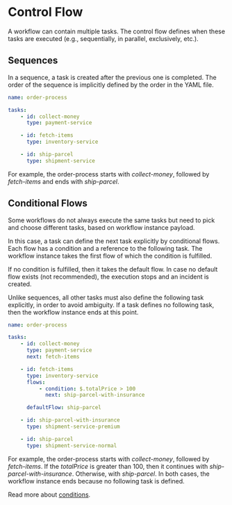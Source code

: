 # Control Flow

A workflow can contain multiple tasks.
The control flow defines when these tasks are executed (e.g., sequentially, in parallel, exclusively, etc.).

## Sequences

In a sequence, a task is created after the previous one is completed.
The order of the sequence is implicitly defined by the order in the YAML file.

```yaml
name: order-process

tasks:
    - id: collect-money
      type: payment-service

    - id: fetch-items
      type: inventory-service

    - id: ship-parcel
      type: shipment-service
```

For example, the order-process starts with _collect-money_, followed by _fetch-items_ and ends with _ship-parcel_.

## Conditional Flows

Some workflows do not always execute the same tasks but need to pick and choose different tasks, based on workflow instance payload.

In this case, a task can define the next task explicitly by conditional flows.
Each flow has a condition and a reference to the following task.
The workflow instance takes the first flow of which the condition is fulfilled.

If no condition is fulfilled, then it takes the default flow.
In case no default flow exists (not recommended), the execution stops and an incident is created.

Unlike sequences, all other tasks must also define the following task explicitly, in order to avoid ambiguity.
If a task defines no following task, then the workflow instance ends at this point.

```yaml
name: order-process

tasks:
    - id: collect-money
      type: payment-service
      next: fetch-items

    - id: fetch-items
      type: inventory-service
      flows:
          - condition: $.totalPrice > 100
            next: ship-parcel-with-insurance

      defaultFlow: ship-parcel      

    - id: ship-parcel-with-insurance
      type: shipment-service-premium

    - id: ship-parcel
      type: shipment-service-normal
```

For example, the order-process starts with _collect-money_, followed by _fetch-items_.
If the _totalPrice_ is greater than 100, then it continues with _ship-parcel-with-insurance_.
Otherwise, with _ship-parcel_.
In both cases, the workflow instance ends because no following task is defined.

Read more about [conditions](basics/json.html#conditions).
